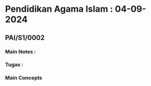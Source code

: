 # Pendidikan Agama Islam : 04-09-2024
## PAI/S1/0002

### Main Notes :

### Tugas :

### Main Concepts
